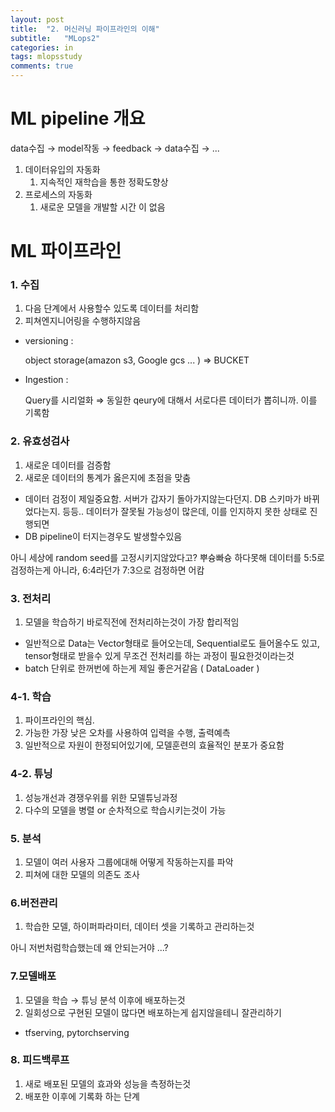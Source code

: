 ```yaml
---
layout: post
title:  "2. 머신러닝 파이프라인의 이해"
subtitle:   "MLops2"
categories: in
tags: mlopsstudy
comments: true
---
```


# ML pipeline 개요

data수집 → model작동 → feedback → data수집 → ...

1. 데이터유입의 자동화
    1. 지속적인 재학습을 통한 정확도향상
2. 프로세스의 자동화
    1. 새로운 모델을 개발할 시간 이 없음

# ML 파이프라인

### 1. 수집

1. 다음 단계에서 사용할수 있도록 데이터를 처리함
2. 피쳐엔지니어링을 수행하지않음
- versioning :

    object storage(amazon s3, Google gcs ... ) ⇒ BUCKET

- Ingestion :

    Query를 시리얼화 ⇒ 동일한 qeury에 대해서 서로다른 데이터가 뽑히니까. 이를 기록함

### 2. 유효성검사

1. 새로운 데이터를 검증함
2. 새로운 데이터의 통계가 옳은지에 초점을 맞춤
- 데이터 검정이 제일중요함. 서버가 갑자기 돌아가지않는다던지. DB 스키마가 바뀌었다는지. 등등.. 데이터가 잘못될 가능성이 많은데, 이를 인지하지 못한 상태로 진행되면
- DB pipeline이 터지는경우도 발생할수있음

아니 세상에 random seed를 고정시키지않았다고? 뿌슝빠슝
하다못해 데이터를 5:5로 검정하는게 아니라, 6:4라던가 7:3으로 검정하면 어캄

### 3. 전처리

1. 모델을 학습하기 바로직전에 전처리하는것이 가장 합리적임
- 일반적으로 Data는 Vector형태로 들어오는데, Sequential로도 들어올수도 있고, tensor형태로 받을수 있게 무조건 전처리를 하는 과정이 필요한것이라는것
- batch 단위로 한꺼번에 하는게 제일 좋은거같음 ( DataLoader )

### 4-1. 학습

1. 파이프라인의 핵심.
2. 가능한 가장 낮은 오차를 사용하여 입력을 수행, 출력예측
3. 일반적으로 자원이 한정되어있기에, 모델훈련의 효율적인 분포가 중요함

### 4-2. 튜닝

1. 성능개선과 경쟁우위를 위한 모델튜닝과정
2. 다수의 모델을 병렬 or 순차적으로 학습시키는것이 가능

### 5. 분석

1. 모델이 여러 사용자 그룹에대해 어떻게 작동하는지를 파악
2. 피쳐에 대한 모델의 의존도 조사

### 6.버전관리

1. 학습한 모델, 하이퍼파라미터, 데이터 셋을 기록하고 관리하는것

아니 저번처럼학습했는데 왜 안되는거야 ...? 

### 7.모델배포

1. 모델을 학습 → 튜닝 분석  이후에 배포하는것
2. 일회성으로 구현된 모델이 많다면 배포하는게 쉽지않을테니 잘관리하기
- tfserving, pytorchserving

### 8. 피드백루프

1. 새로 배포된 모델의 효과와 성능을 측정하는것
2. 배포한 이후에 기록화 하는 단계